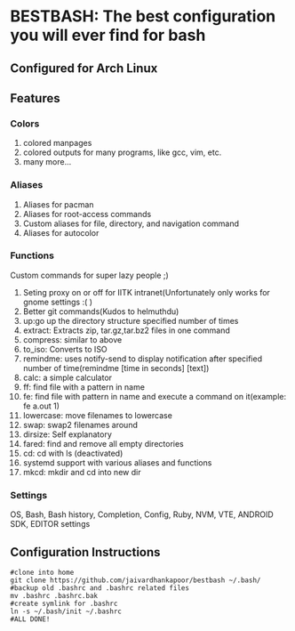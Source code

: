 # BESTBASH: The best configuration you will ever find for bash
## Configured for Arch Linux
## Features
### Colors
1. colored manpages
2. colored outputs for many programs, like gcc, vim, etc.
3. many more...

### Aliases
1. Aliases for pacman
2. Aliases for root-access commands
3. Custom aliases for file, directory, and navigation command
4. Aliases for autocolor

### Functions
Custom commands for super lazy people ;)

1. Seting proxy on or off for  IITK intranet(Unfortunately only works for gnome settings :(  )
2. Better git commands(Kudos to helmuthdu)
3. up:go up the directory structure specified number of times
4. extract: Extracts zip, tar.gz,tar.bz2 files in one command
5. compress: similar to above
6. to_iso: Converts to ISO
7. remindme: uses notify-send to display notification after specified number of time(remindme [time in seconds] [text])
8. calc: a simple calculator
9. ff: find file with a pattern in name
10. fe: find file with pattern in name and execute a command on it(example: fe a.out 1)
11. lowercase: move filenames to lowercase
12. swap: swap2 filenames around
13. dirsize: Self explanatory
14. fared: find and remove all empty directories
15. cd: cd with ls (deactivated)
16. systemd support with various aliases and functions
17. mkcd: mkdir and cd into new dir

### Settings
OS, Bash, Bash history, Completion, Config, Ruby, NVM, VTE, ANDROID SDK, EDITOR settings

## Configuration Instructions
  ```
  #clone into home
  git clone https://github.com/jaivardhankapoor/bestbash ~/.bash/
  #backup old .bashrc and .bashrc related files
  mv .bashrc .bashrc.bak
  #create symlink for .bashrc
  ln -s ~/.bash/init ~/.bashrc
  #ALL DONE!
 ```
